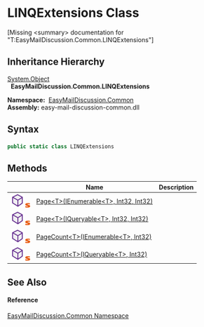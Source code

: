 LINQExtensions Class
====================

[Missing &lt;summary> documentation for "T:EasyMailDiscussion.Common.LINQExtensions"]



Inheritance Hierarchy
---------------------
[System.Object][1]  
  **EasyMailDiscussion.Common.LINQExtensions**  

  **Namespace:**  [EasyMailDiscussion.Common][2]  
  **Assembly:** easy-mail-discussion-common.dll

Syntax
------

```csharp
public static class LINQExtensions
```


Methods
-------

|                                  | Name                                             | Description |
| -------------------------------- | ------------------------------------------------ | ----------- |
| ![Public method]![Static member] | [Page&lt;T>(IEnumerable&lt;T>, Int32, Int32)][3] |             |
| ![Public method]![Static member] | [Page&lt;T>(IQueryable&lt;T>, Int32, Int32)][4]  |             |
| ![Public method]![Static member] | [PageCount&lt;T>(IEnumerable&lt;T>, Int32)][5]   |             |
| ![Public method]![Static member] | [PageCount&lt;T>(IQueryable&lt;T>, Int32)][6]    |             |


See Also
--------

#### Reference
[EasyMailDiscussion.Common Namespace][2]  

[1]: https://docs.microsoft.com/dotnet/api/system.object
[2]: ../README.md
[3]: Page__1.md
[4]: Page__1_1.md
[5]: PageCount__1.md
[6]: PageCount__1_1.md
[Public method]: ../../icons/pubmethod.svg "Public method"
[Static member]: ../../icons/static.gif "Static member"
